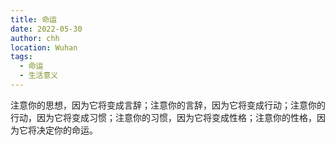 ```yaml
---
title: 命运
date: 2022-05-30
author: chh
location: Wuhan
tags:
  - 命运
  - 生活意义
---
```


注意你的思想，因为它将变成言辞；注意你的言辞，因为它将变成行动；注意你的行动，因为它将变成习惯；注意你的习惯，因为它将变成性格；注意你的性格，因为它将决定你的命运。

